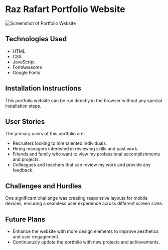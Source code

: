 # Raz Rafart Portfolio Website

![Screenshot of Portfolio Website]([<Link_to_Screenshot>](https://imgur.com/a/OtdO8u1))

## Technologies Used
- HTML
- CSS
- JavaScript
- FontAwesome
- Google Fonts

## Installation Instructions
This portfolio website can be run directly in the browser without any special installation steps.

## User Stories
The primary users of this portfolio are:
- Recruiters looking to hire talented individuals.
- Hiring managers interested in reviewing skills and past work.
- Friends and family who want to view my professional accomplishments and projects.
- Colleagues and teachers that can review my work and provide any feedback.

## Challenges and Hurdles
One significant challenge was creating responsive layouts for mobile devices, ensuring a seamless user experience across different screen sizes.

## Future Plans
- Enhance the website with more design elements to improve aesthetics and user engagement.
- Continuously update the portfolio with new projects and achievements.
